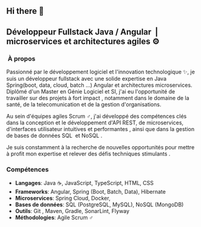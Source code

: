 ## Hi there 👋
## Développeur Fullstack Java / Angular ‍ | microservices et architectures agiles ⚙️

### ‍ À propos

Passionné par le développement logiciel  et l'innovation technologique ✨, je suis un développeur fullstack avec une solide expertise en Java Spring(boot, data, cloud, batch ...) Angular et architectures microservices. Diplômé d'un Master en Génie Logiciel et SI, j'ai eu l'opportunité de travailler sur des projets à fort impact , notamment dans le domaine de la santé, de la telecomunication et de la gestion d'organisations.

Au sein d'équipes agiles Scrum ‍♂️, j'ai développé des compétences clés dans la conception et le développement d'API REST, de microservices, d'interfaces utilisateur intuitives et performantes , ainsi que dans la gestion de bases de données SQL ️ et NoSQL . 

Je suis constamment à la recherche de nouvelles opportunités  pour mettre à profit mon expertise et relever des défis techniques stimulants .

###  Compétences

*   **Langages**: Java ☕, JavaScript, TypeScript, HTML, CSS
*   **Frameworks**: Angular, Spring (Boot, Batch, Data), Hibernate
*   **Microservices**: Spring Cloud, Docker, 
*   **Bases de données**: SQL (PostgreSQL, MySQL), NoSQL (MongoDB)
*   **Outils**: Git , Maven, Gradle, SonarLint, Flyway
*   **Méthodologies**: Agile Scrum ‍♂️
